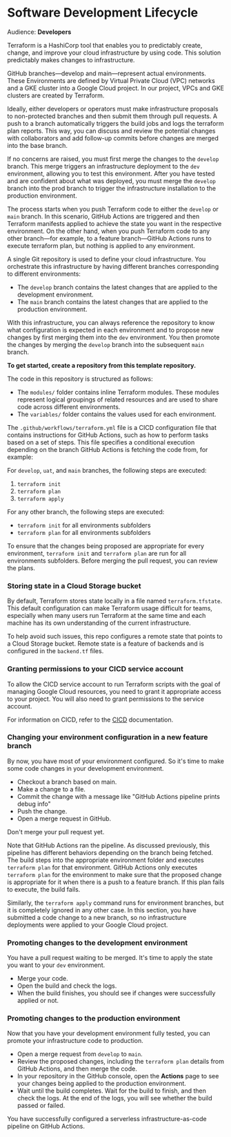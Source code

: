 # Software Development Lifecycle
Audience: **Developers**

Terraform is a HashiCorp tool that enables you to predictably create, change, and improve your cloud
infrastructure by using code. This solution predictably makes changes to infrastructure. 

GitHub branches—develop and main—represent actual environments. These Environments are defined by 
Virtual Private Cloud (VPC) networks and a GKE cluster into a Google Cloud project. In our project, 
VPCs and GKE clusters are created by Terraform.

Ideally, either developers or operators must make infrastructure proposals to non-protected branches
and then submit them through pull requests. A push to a branch automatically 
triggers the build jobs and logs the terraform plan reports. This way, you can discuss and review 
the potential changes with collaborators and add follow-up commits before changes are merged into the base branch.

If no concerns are raised, you must first merge the changes to the `develop` branch. This merge triggers 
an infrastructure deployment to the `dev` environment, allowing you to test this environment. After 
you have tested and are confident about what was deployed, you must merge the `develop` branch into the 
prod branch to trigger the infrastructure installation to the production environment.

The process starts when you push Terraform code to either the `develop` or `main` branch. In this scenario, 
GitHub Actions are triggered and then Terraform manifests applied to achieve the state you want in the 
respective environment. On the other hand, when you push Terraform code to any other branch—for 
example, to a feature branch—GitHub Actions runs to execute terraform plan, but nothing is applied to 
any environment.

A single Git repository is used to define your cloud infrastructure. You orchestrate this 
infrastructure by having different branches corresponding to different environments:

* The `develop` branch contains the latest changes that are applied to the development environment.
* The `main` branch contains the latest changes that are applied to the production environment.

With this infrastructure, you can always reference the repository to know what configuration is 
expected in each environment and to propose new changes by first merging them into the `dev` 
environment. You then promote the changes by merging the `develop` branch into the subsequent `main`
branch.

**To get started, create a repository from this template repository.**

The code in this repository is structured as follows:

* The `modules/` folder contains inline Terraform modules. These modules represent logical groupings 
of related resources and are used to share code across different environments.
* The `variables/` folder contains the values used for each environment.


The `.github/workflows/terraform.yml` file is a CICD configuration file that contains instructions 
for GitHub Actions, such as how to perform tasks based on a set of steps. This file specifies a 
conditional execution depending on the branch GitHub Actions is fetching the code from, for example:

For `develop`, `uat`, and `main` branches, the following steps are executed:

1. `terraform init`
2. `terraform plan`
3. `terraform apply`

For any other branch, the following steps are executed:

* `terraform init` for all environments subfolders
* `terraform plan` for all environments subfolders

To ensure that the changes being proposed are appropriate for every environment, `terraform init` and 
`terraform plan` are run for all environments subfolders. Before merging the pull request, you can 
review the plans.

### Storing state in a Cloud Storage bucket
By default, Terraform stores state locally in a file named `terraform.tfstate`. This default 
configuration can make Terraform usage difficult for teams, especially when many users run 
Terraform at the same time and each machine has its own understanding of the current infrastructure.

To help avoid such issues, this repo configures a remote state that points to a Cloud Storage bucket.
Remote state is a feature of backends and is configured in the `backend.tf` files.

### Granting permissions to your CICD service account
To allow the CICD service account to run Terraform scripts with the goal of managing Google Cloud 
resources, you need to grant it appropriate access to your project. You will also need to grant 
permissions to the service account.

For information on CICD, refer to the
[CICD](https://github.com/florenciacomuzzi/k8s-environment-terraform/blob/main/docs/SETUP.md) 
documentation.

### Changing your environment configuration in a new feature branch
By now, you have most of your environment configured. So it's time to make some code changes in your 
development environment.

* Checkout a branch based on main.
* Make a change to a file.
* Commit the change with a message like "GitHub Actions pipeline prints debug info"
* Push the change.
* Open a merge request in GitHub.

Don't merge your pull request yet.

Note that GitHub Actions ran the pipeline. As discussed previously, this pipeline has different 
behaviors depending on the branch being fetched. The build steps into the appropriate environment 
folder and executes `terraform plan` for that environment. GitHub Actions only executes 
`terraform plan` for the environment to make sure that the proposed change is appropriate for it when there is a push to a 
feature branch. If this plan fails to execute, the build fails.

Similarly, the `terraform apply` command runs for environment branches, but it is completely ignored 
in any other case. In this section, you have submitted a code change to a new branch, so no 
infrastructure deployments were applied to your Google Cloud project.


### Promoting changes to the development environment
You have a pull request waiting to be merged. It's time to apply the state you want to your `dev` 
environment. 

* Merge your code.
* Open the build and check the logs.
* When the build finishes, you should see if changes were successfully applied or not.

### Promoting changes to the production environment
Now that you have your development environment fully tested, you can promote your infrastructure 
code to production. 

* Open a merge request from `develop` to `main`.
* Review the proposed changes, including the `terraform plan` details from GitHub Actions, and then 
merge the code.
* In your repository in the GitHub console, open the **Actions** page to see your changes being applied to the 
production environment.
* Wait until the build completes. Wait for the build to finish, and then check the logs. At the end 
of the logs, you will see whether the build passed or failed.

You have successfully configured a serverless infrastructure-as-code pipeline on GitHub Actions.
